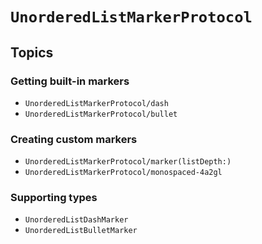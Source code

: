 # ``UnorderedListMarkerProtocol``

## Topics

### Getting built-in markers

- ``UnorderedListMarkerProtocol/dash``
- ``UnorderedListMarkerProtocol/bullet``

### Creating custom markers

- ``UnorderedListMarkerProtocol/marker(listDepth:)``
- ``UnorderedListMarkerProtocol/monospaced-4a2gl``

### Supporting types

- ``UnorderedListDashMarker``
- ``UnorderedListBulletMarker``
